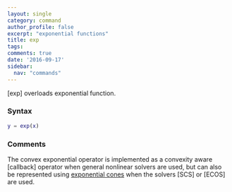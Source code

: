 ```yaml
---
layout: single
category: command
author_profile: false
excerpt: "exponential functions"
title: exp
tags:
comments: true
date: '2016-09-17'
sidebar:
  nav: "commands"
---
```


[exp] overloads exponential function.

### Syntax

````matlab
y = exp(x)
````

### Comments

The convex exponential operator is implemented as a convexity aware [callback] operator when general nonlinear solvers are used, but can also be represented using [exponential cones](/tutorial/exponentialconeprogramming) when the solvers [SCS] or [ECOS] are used.

